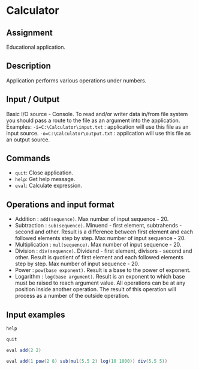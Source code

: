 # Calculator

## Assignment
Educational application.

## Description
Application performs various operations under numbers.

## Input / Output
Basic I/O source - Console.
To read and/or writer data in/from file system you should pass a route to the file as an argument into the application.
Examples:
`-i=C:\Calculator\input.txt` : application will use this file as an input source.
`-o=C:\Calculator\output.txt` : application will use this file as an output source.

## Commands
* `quit`: Close application.
* `help`: Get help message.
* `eval`: Calculate expression.

## Operations and input format
* Addition : `add(sequence)`. Max number of input sequence - 20.
* Subtraction : `sub(sequence)`. Minuend - first element, subtrahends - second and other. Result is a difference between first element and each followed elements step by step. Max number of input sequence - 20.
* Multiplication : `mul(sequence)`. Max number of input sequence - 20.
* Division : `div(sequence)`. Dividend - first element, divisors - second and other. Result is quotient of first element and each followed elements step by step. Max number of input sequence - 20.
* Power : `pow(base exponent)`. Result is a base to the power of exponent.
* Logarithm : `log(base argument)`. Result is an exponent to which base must be raised to reach argument value.
All operations can be at any position inside another operation. The result of this operation will process as a number of the outside operation.

## Input examples
```java
help
```
```java
quit
```
```java
eval add(2 2)
```
```java
eval add(1 pow(2 8) sub(mul(5.5 2) log(10 1000)) div(5.5 5))
```